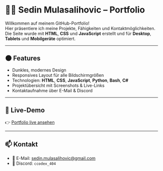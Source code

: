 # 🧑‍💻 Sedin Mulasalihovic – Portfolio

Willkommen auf meinem GitHub-Portfolio!  
Hier präsentiere ich meine Projekte, Fähigkeiten und Kontaktmöglichkeiten. Die Seite wurde mit **HTML**, **CSS** und **JavaScript** erstellt und für **Desktop**, **Tablets** und **Mobilgeräte** optimiert.

---

## 🌑 Features

- Dunkles, modernes Design  
- Responsives Layout für alle Bildschirmgrößen  
- Technologien: **HTML**, **CSS**, **JavaScript**, **Python**, **Bash**, **C#**  
- Projektübersicht mit Screenshots & Live-Links  
- Kontaktaufnahme über E-Mail & Discord  

---

## 🔗 Live-Demo

👉 [Portfolio live ansehen](https://sedin-mulasalihovic.github.io/portfolio/)

---

## 📫 Kontakt

- 📧 E-Mail: [sedin.mulasalihovic@gmail.com](mailto:sedin.mulasalihovic@gmail.com)  
- 💬 Discord: `ccodex_404`
